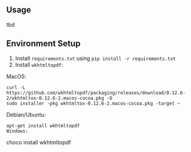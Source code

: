 ## Usage
tbd

## Environment Setup
1. Install ``requirements.txt`` using ``pip install -r requirements.txt``
2. Install ``wkhtmltopdf``:

MacOS: 
```
curl -L https://github.com/wkhtmltopdf/packaging/releases/download/0.12.6-2/wkhtmltox-0.12.6-2.macos-cocoa.pkg -O
sudo installer -pkg wkhtmltox-0.12.6-2.macos-cocoa.pkg -target ~
```
Debian/Ubuntu:
```
apt-get install wkhtmltopdf
Windows: 
```
choco install wkhtmltopdf
```
